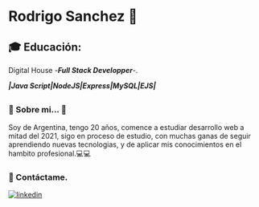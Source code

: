 # Rodrigo Sanchez 👊





## 🎓 Educación:
Digital House -***Full Stack Developper***-.

***|Java Script|NodeJS|Express|MySQL|EJS|***


































##
### 🚀 Sobre mi... 💪

   Soy de Argentina, tengo 20 años, comence a estudiar desarrollo web a mitad del 2021, sigo en proceso de estudio, con muchas ganas de seguir aprendiendo nuevas tecnologias, y de aplicar mis conocimientos en el hambito profesional.💻💻





### 🔗 Contáctame.
[![linkedin](https://img.shields.io/badge/linkedin-0A66C2?style=for-the-badge&logo=linkedin&logoColor=white)](https://www.linkedin.com/in/rodrigosanchezdv/)
